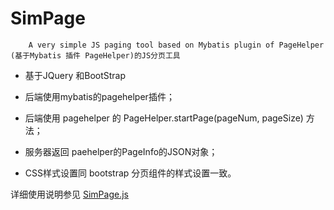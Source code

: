 # SimPage
		A very simple JS paging tool based on Mybatis plugin of PageHelper (基于Mybatis 插件 PageHelper)的JS分页工具

* 基于JQuery 和BootStrap

* 后端使用mybatis的pagehelper插件；

* 后端使用 pagehelper 的 PageHelper.startPage(pageNum, pageSize) 方法；

* 服务器返回 paehelper的PageInfo的JSON对象；

* CSS样式设置同 bootstrap 分页组件的样式设置一致。

详细使用说明参见 [SimPage.js](https://github.com/stooges/SimPage/blob/master/SimPage.js)

